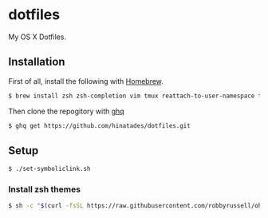 # dotfiles

My OS X Dotfiles.

## Installation

First of all, install the following with [Homebrew](https://brew.sh/).

```sh
$ brew install zsh zsh-completion vim tmux reattach-to-user-namespace the_silver_searcher fzf ripgrep clang-format peco ghq hub
```

Then clone the repogitory with [ghq](https://github.com/x-motemen/ghq)

```sh
$ ghq get https://github.com/hinatades/dotfiles.git
```

## Setup

```sh
$ ./set-symboliclink.sh
```

### Install zsh themes

```sh
$ sh -c "$(curl -fsSL https://raw.githubusercontent.com/robbyrussell/oh-my-zsh/master/tools/install.sh)"
```
